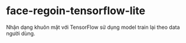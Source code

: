 # face-regoin-tensorflow-lite
 Nhận dạng khuôn mặt với TensorFlow sử dụng model train lại theo data người dùng.
